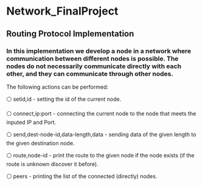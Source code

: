 # Network_FinalProject

## Routing Protocol Implementation

### In this implementation we develop a node in a network where communication between different nodes is possible. The nodes do not necessarily communicate directly with each other, and they can communicate through other nodes.

The following actions can be performed:

⚪ setid,id - setting the id of the current node.

⚪ connect,ip:port - connecting the current node to the node that meets the inputed IP and Port.

⚪ send,dest-node-id,data-length,data - sending data of the given length to the given destination node.

⚪ route,node-id - print the route to the given node if the node exists (if the route is unknown discover it before).

⚪ peers - printing the list of the connected (directly) nodes.
